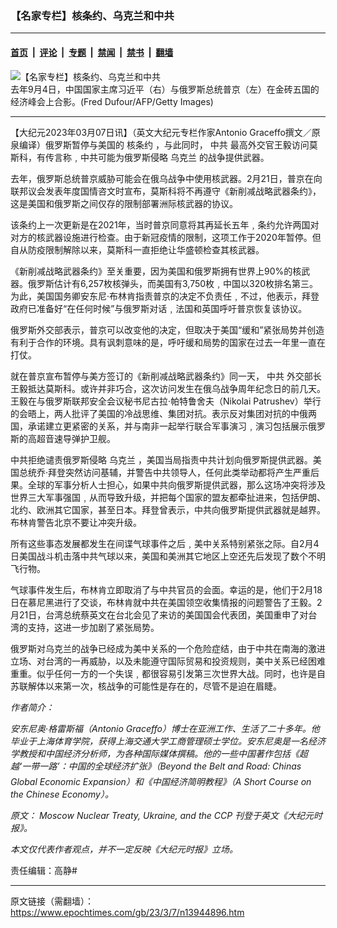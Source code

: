### 【名家专栏】核条约、乌克兰和中共

---

#### [首页](../../../..?n13944896) &nbsp;|&nbsp; [评论](../../../../../epoch-comment?n13944896) &nbsp;|&nbsp; [专题](../../../../../epoch-special?n13944896) &nbsp;|&nbsp; [禁闻](../../../../../epoch-news?n13944896) &nbsp;|&nbsp; [禁书](../../../../../books?n13944896) &nbsp;|&nbsp; [翻墙](https://github.com/gfw-breaker/nogfw/blob/master/README.md?n13944896)


<div><img alt="【名家专栏】核条约、乌克兰和中共" class="attachment-djy_600_400 size-djy_600_400 wp-post-image" src="https://i.epochtimes.com/assets/uploads/2023/03/id13944936-GettyImages-842533446-600x400.jpg"/>
<div class="caption">
 去年9月4日，中国国家主席习近平（右）与俄罗斯总统普京（左）在金砖五国的经济峰会上合影。(Fred Dufour/AFP/Getty Images)
</div></div><hr/><div class="post_content" id="artbody" itemprop="articleBody">
 <!-- article content begin -->
 <p>
  【大纪元2023年03月07日讯】（英文大纪元专栏作家Antonio Graceffo撰文／原泉编译）俄罗斯暂停与美国的
  <ok href="https://www.epochtimes.com/gb/tag/%E6%A0%B8%E6%9D%A1%E7%BA%A6.html">
   核条约
  </ok>
  ，与此同时，
  <ok href="https://www.epochtimes.com/gb/tag/%E4%B8%AD%E5%85%B1.html">
   中共
  </ok>
  最高外交官王毅访问莫斯科，有传言称﹐中共可能为俄罗斯侵略
  <ok href="https://www.epochtimes.com/gb/tag/%E4%B9%8C%E5%85%8B%E5%85%B0.html">
   乌克兰
  </ok>
  的战争提供武器。
 </p>
 <p>
  去年，俄罗斯总统普京威胁可能会在俄乌战争中使用核武器。2月21日，普京在向联邦议会发表年度国情咨文时宣布，莫斯科将不再遵守《新削减战略武器条约》，这是美国和俄罗斯之间仅存的限制部署洲际核武器的协议。
 </p>
 <p>
  该条约上一次更新是在2021年，当时普京同意将其再延长五年﹐条约允许两国对对方的核武器设施进行检查。由于新冠疫情的限制，这项工作于2020年暂停。但自从防疫限制解除以来，莫斯科一直拒绝让华盛顿检查其核武器。
 </p>
 <p>
  《新削减战略武器条约》至关重要，因为美国和俄罗斯拥有世界上90%的核武器。俄罗斯估计有6,257枚核弹头，而美国有3,750枚﹐中国以320枚排名第三。为此，美国国务卿安东尼‧布林肯指责普京的决定不负责任﹐不过，他表示，拜登政府已准备好“在任何时候”与俄罗斯对话﹐法国和英国呼吁普京恢复该协议。
 </p>
 <p>
  俄罗斯外交部表示，普京可以改变他的决定，但取决于美国“缓和”紧张局势并创造有利于合作的环境。具有讽刺意味的是，呼吁缓和局势的国家在过去一年里一直在打仗。
 </p>
 <p>
  就在普京宣布暂停与美方签订的《新削减战略武器条约》同一天，
  <ok href="https://www.epochtimes.com/gb/tag/%E4%B8%AD%E5%85%B1.html">
   中共
  </ok>
  外交部长王毅抵达莫斯科。或许并非巧合，这次访问发生在俄乌战争周年纪念日的前几天。王毅在与俄罗斯联邦安全会议秘书尼古拉‧帕特鲁舍夫（Nikolai Patrushev）举行的会晤上，两人批评了美国的冷战思维、集团对抗。表示反对集团对抗的中俄两国，承诺建立更紧密的关系，并与南非一起举行联合军事演习﹐演习包括展示俄罗斯的高超音速导弹护卫舰。
 </p>
 <p>
  中共拒绝谴责俄罗斯侵略
  <ok href="https://www.epochtimes.com/gb/tag/%E4%B9%8C%E5%85%8B%E5%85%B0.html">
   乌克兰
  </ok>
  ，美国当局指责中共计划向俄罗斯提供武器。美国总统乔‧拜登突然访问基辅，并警告中共领导人，任何此类举动都将产生严重后果。全球的军事分析人士担心，如果中共向俄罗斯提供武器，那么这场冲突将涉及世界三大军事强国﹐从而导致升级，并把每个国家的盟友都牵扯进来，包括伊朗、北约、欧洲其它国家，甚至日本。拜登曾表示，中共向俄罗斯提供武器就是越界。布林肯警告北京不要让冲突升级。
 </p>
 <p>
  所有这些事态发展都发生在间谍气球事件之后﹐美中关系特别紧张之际。自2月4日美国战斗机击落中共气球以来，美国和美洲其它地区上空还先后发现了数个不明飞行物。
 </p>
 <p>
  气球事件发生后，布林肯立即取消了与中共官员的会面。幸运的是，他们于2月18日在慕尼黑进行了交谈，布林肯就中共在美国领空收集情报的问题警告了王毅。2月21日，台湾总统蔡英文在台北会见了来访的美国国会代表团，美国重申了对台湾的支持，这进一步加剧了紧张局势。
 </p>
 <p>
  俄罗斯对乌克兰的战争已经成为美中关系的一个危险症结，由于中共在南海的激进立场、对台湾的一再威胁，以及未能遵守国际贸易和投资规则，美中关系已经困难重重。似乎任何一方的一个失误﹐都很容易引发第三次世界大战。同时，也许是自苏联解体以来第一次，核战争的可能性是存在的，尽管不是迫在眉睫。
 </p>
 <p>
  <em>
   作者简介：
  </em>
 </p>
 <p>
  <em>
   安东尼奥‧格雷斯福（Antonio Graceffo）博士在亚洲工作、生活了二十多年。他毕业于上海体育学院，获得上海交通大学工商管理硕士学位。安东尼奥是一名经济学教授和中国经济分析师，为各种国际媒体撰稿。他的一些中国著作包括《超越‘一带一路’：中国的全球经济扩张》（Beyond the Belt and Road: Chinas Global Economic Expansion）和《中国经济简明教程》（A Short Course on the Chinese Economy）。
  </em>
 </p>
 <p>
  <em>
   原文：
   <ok href="https://www.theepochtimes.com/moscow-nuclear-treaty-ukraine-and-the-ccp_5087958.html">
    Moscow Nuclear Treaty, Ukraine, and the CCP
   </ok>
   刊登于英文《大纪元时报》。
  </em>
 </p>
 <p>
  <em>
   本文仅代表作者观点，并不一定反映《大纪元时报》立场。
  </em>
 </p>
 <p>
  责任编辑：高静#
 </p>
 <!-- article content end -->
 <div id="below_article_ad">
 </div>
</div>


---

原文链接（需翻墙）：https://www.epochtimes.com/gb/23/3/7/n13944896.htm